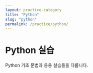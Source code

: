 ```yaml
---
layout: practice-category
title: "Python"
slug: "python"
permalink: /practice/python/
---
```


# Python 실습
Python 기초 문법과 응용 실습들을 다룹니다.